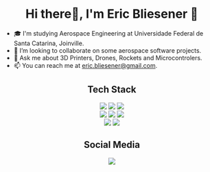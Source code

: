 <h1 align="center">Hi there👋, I'm Eric Bliesener 🚀</h1>

- 🎓 I'm studying Aerospace Engineering at Universidade Federal de Santa Catarina, Joinville.
- 👯 I’m looking to collaborate on some aerospace software projects.
- 💬 Ask me about 3D Printers, Drones, Rockets and Microcontrolers.
- 📫 You can reach me at eric.bliesener@gmail.com.

<h2 align="center">Tech Stack</h2>
<p align="center">
  <a href="https://isocpp.org/"><img src="https://img.shields.io/badge/C++-00599C?style=for-the-badge&logo=cplusplus&logoColor=white" /></a>
  <a href="https://www.arduino.cc"><img src="https://img.shields.io/badge/Arduino-00979D?style=for-the-badge&logo=arduino&logoColor=white" /></a>
  <a href="https://platformio.org"><img src="https://img.shields.io/badge/PlatformIO-F5822A?style=for-the-badge&logo=platformio&logoColor=white" /></a>
  <br/>
  <a href="https://python.org"><img src="https://img.shields.io/badge/Python-3776AB?style=for-the-badge&logo=python&logoColor=white" /></a>
  <a href="https://pandas.pydata.org/"><img src="https://img.shields.io/badge/Pandas-150458?style=for-the-badge&logo=pandas&logoColor=white" /></a>
  <a href="https://github.com/jupyter/notebook"><img src="https://img.shields.io/badge/Jupyter-F37626?style=for-the-badge&logo=jupyter&logoColor=white" /></a>
  <br/>
  <a href="https://www.javascript.com"><img src="https://img.shields.io/badge/JavaScript-323330?style=for-the-badge&logo=javascript&logoColor=white" /></a>
  <a href="https://cloud.google.com/bigquery"><img src="https://img.shields.io/badge/Google BigQuery-669DF6?style=for-the-badge&logo=googlebigquery&logoColor=white" /></a>
</p>
<h2 align="center">Social Media</h2>
<p align="center">
  <a href="https://www.linkedin.com/in/eric-bliesener/"><img src="https://img.shields.io/badge/LinkedIn-0077B5?style=for-the-badge&logo=linkedin&logoColor=white" /></a>
</p>
